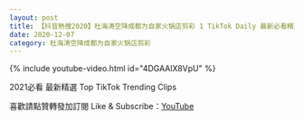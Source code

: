 ```yaml
---
layout: post
title: 【抖音熱搜2020】杜海涛空降成都为自家火锅店剪彩 1 TikTok Daily 最新必看精選合集2020 12 07
date: 2020-12-07
category: 杜海涛空降成都为自家火锅店剪彩
---
```


{% include youtube-video.html id="4DGAAlX8VpU" %}

2021必看 最新精選 Top TikTok Trending Clips

喜歡請點贊轉發加訂閱 Like & Subscribe：[YouTube](https://www.youtube.com/channel/UCAoR7VcanIPd04uEq_GIylA/videos)


